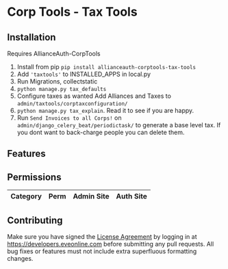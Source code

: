 
# Corp Tools - Tax Tools

## Installation

Requires AllianceAuth-CorpTools

1. Install from pip `pip install allianceauth-corptools-tax-tools`
2. Add `'taxtools'` to INSTALLED_APPS in local.py
3. Run Migrations, collectstatic
4. `python manage.py tax_defaults`
5. Configure taxes as wanted
    Add Alliances and Taxes to `admin/taxtools/corptaxconfiguration/`
6. `python manage.py tax_explain`. Read it to see if you are happy.
7. Run `Send Invoices to all Corps!` on `admin/django_celery_beat/periodictask/` to generate a base level tax. If you dont want to back-charge people you can delete them.

## Features

## Permissions

Category | Perm | Admin Site | Auth Site
--- | --- | --- | ---

## Contributing

Make sure you have signed the [License Agreement](https://developers.eveonline.com/resource/license-agreement) by logging in at <https://developers.eveonline.com> before submitting any pull requests. All bug fixes or features must not include extra superfluous formatting changes.

